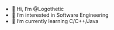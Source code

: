 - 👋 Hi, I’m @Logothetic
- 👀 I’m interested in Software Engineering
- 🌱 I’m currently learning C/C++/Java

<!---
Logothetic/Logothetic is a ✨ special ✨ repository because its `README.md` (this file) appears on your GitHub profile.
You can click the Preview link to take a look at your changes.
--->
